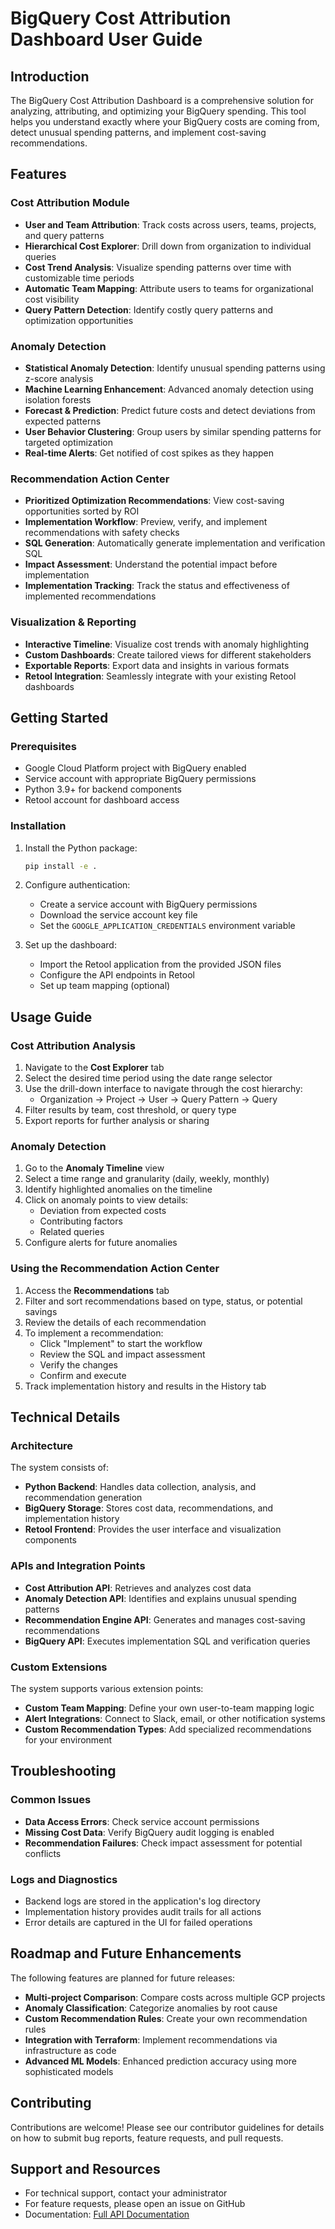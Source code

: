 # BigQuery Cost Attribution Dashboard User Guide

## Introduction

The BigQuery Cost Attribution Dashboard is a comprehensive solution for analyzing, attributing, and optimizing your BigQuery spending. This tool helps you understand exactly where your BigQuery costs are coming from, detect unusual spending patterns, and implement cost-saving recommendations.

## Features

### Cost Attribution Module

- **User and Team Attribution**: Track costs across users, teams, projects, and query patterns
- **Hierarchical Cost Explorer**: Drill down from organization to individual queries
- **Cost Trend Analysis**: Visualize spending patterns over time with customizable time periods
- **Automatic Team Mapping**: Attribute users to teams for organizational cost visibility
- **Query Pattern Detection**: Identify costly query patterns and optimization opportunities

### Anomaly Detection

- **Statistical Anomaly Detection**: Identify unusual spending patterns using z-score analysis
- **Machine Learning Enhancement**: Advanced anomaly detection using isolation forests
- **Forecast & Prediction**: Predict future costs and detect deviations from expected patterns
- **User Behavior Clustering**: Group users by similar spending patterns for targeted optimization
- **Real-time Alerts**: Get notified of cost spikes as they happen

### Recommendation Action Center

- **Prioritized Optimization Recommendations**: View cost-saving opportunities sorted by ROI
- **Implementation Workflow**: Preview, verify, and implement recommendations with safety checks
- **SQL Generation**: Automatically generate implementation and verification SQL
- **Impact Assessment**: Understand the potential impact before implementation
- **Implementation Tracking**: Track the status and effectiveness of implemented recommendations

### Visualization & Reporting

- **Interactive Timeline**: Visualize cost trends with anomaly highlighting
- **Custom Dashboards**: Create tailored views for different stakeholders
- **Exportable Reports**: Export data and insights in various formats
- **Retool Integration**: Seamlessly integrate with your existing Retool dashboards

## Getting Started

### Prerequisites

- Google Cloud Platform project with BigQuery enabled
- Service account with appropriate BigQuery permissions
- Python 3.9+ for backend components
- Retool account for dashboard access

### Installation

1. Install the Python package:
   ```bash
   pip install -e .
   ```

2. Configure authentication:
   - Create a service account with BigQuery permissions
   - Download the service account key file
   - Set the `GOOGLE_APPLICATION_CREDENTIALS` environment variable

3. Set up the dashboard:
   - Import the Retool application from the provided JSON files
   - Configure the API endpoints in Retool
   - Set up team mapping (optional)

## Usage Guide

### Cost Attribution Analysis

1. Navigate to the **Cost Explorer** tab
2. Select the desired time period using the date range selector
3. Use the drill-down interface to navigate through the cost hierarchy:
   - Organization → Project → User → Query Pattern → Query
4. Filter results by team, cost threshold, or query type
5. Export reports for further analysis or sharing

### Anomaly Detection

1. Go to the **Anomaly Timeline** view
2. Select a time range and granularity (daily, weekly, monthly)
3. Identify highlighted anomalies on the timeline
4. Click on anomaly points to view details:
   - Deviation from expected costs
   - Contributing factors
   - Related queries
5. Configure alerts for future anomalies

### Using the Recommendation Action Center

1. Access the **Recommendations** tab
2. Filter and sort recommendations based on type, status, or potential savings
3. Review the details of each recommendation
4. To implement a recommendation:
   - Click "Implement" to start the workflow
   - Review the SQL and impact assessment
   - Verify the changes
   - Confirm and execute
5. Track implementation history and results in the History tab

## Technical Details

### Architecture

The system consists of:
- **Python Backend**: Handles data collection, analysis, and recommendation generation
- **BigQuery Storage**: Stores cost data, recommendations, and implementation history
- **Retool Frontend**: Provides the user interface and visualization components

### APIs and Integration Points

- **Cost Attribution API**: Retrieves and analyzes cost data
- **Anomaly Detection API**: Identifies and explains unusual spending patterns
- **Recommendation Engine API**: Generates and manages cost-saving recommendations
- **BigQuery API**: Executes implementation SQL and verification queries

### Custom Extensions

The system supports various extension points:
- **Custom Team Mapping**: Define your own user-to-team mapping logic
- **Alert Integrations**: Connect to Slack, email, or other notification systems
- **Custom Recommendation Types**: Add specialized recommendations for your environment

## Troubleshooting

### Common Issues

- **Data Access Errors**: Check service account permissions
- **Missing Cost Data**: Verify BigQuery audit logging is enabled
- **Recommendation Failures**: Check impact assessment for potential conflicts

### Logs and Diagnostics

- Backend logs are stored in the application's log directory
- Implementation history provides audit trails for all actions
- Error details are captured in the UI for failed operations

## Roadmap and Future Enhancements

The following features are planned for future releases:

- **Multi-project Comparison**: Compare costs across multiple GCP projects
- **Anomaly Classification**: Categorize anomalies by root cause
- **Custom Recommendation Rules**: Create your own recommendation rules
- **Integration with Terraform**: Implement recommendations via infrastructure as code
- **Advanced ML Models**: Enhanced prediction accuracy using more sophisticated models

## Contributing

Contributions are welcome! Please see our contributor guidelines for details on how to submit bug reports, feature requests, and pull requests.

## Support and Resources

- For technical support, contact your administrator
- For feature requests, please open an issue on GitHub
- Documentation: [Full API Documentation](https://github.com/yourusername/bigquerycostopt)